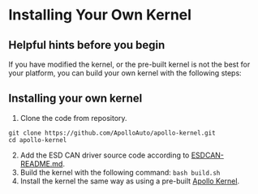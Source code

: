 # Installing Your Own Kernel

## Helpful hints before you begin
If you have modified the kernel, or the pre-built kernel is not the best for your platform, you can build your own kernel with the following steps:

## Installing your own kernel
1.  Clone the code from repository.
```
git clone https://github.com/ApolloAuto/apollo-kernel.git
cd apollo-kernel
```

2.  Add the ESD CAN driver source code according to [ESDCAN-README.md](https://github.com/ApolloAuto/apollo-kernel/blob/master/linux/ESDCAN-README.md).
3.  Build the kernel with the following command:
```bash build.sh```
4.  Install the kernel the same way as using a pre-built [Apollo Kernel](https://github.com/ApolloAuto/apollo/blob/master/docs/howto/how_to_install_apollo_kernel.md).
